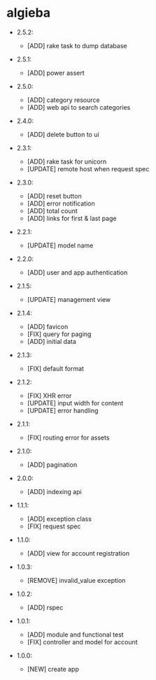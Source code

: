 algieba
=======

- 2.5.2:
  - [ADD] rake task to dump database

- 2.5.1:
  - [ADD] power assert

- 2.5.0:
  - [ADD] category resource
  - [ADD] web api to search categories

- 2.4.0:
  - [ADD] delete button to ui

- 2.3.1:
  - [ADD] rake task for unicorn
  - [UPDATE] remote host when request spec

- 2.3.0:
  - [ADD] reset button
  - [ADD] error notification
  - [ADD] total count
  - [ADD] links for first & last page

- 2.2.1:
  - [UPDATE] model name

- 2.2.0:
  - [ADD] user and app authentication

- 2.1.5:
  - [UPDATE] management view

- 2.1.4:
  - [ADD] favicon
  - [FIX] query for paging
  - [ADD] initial data

- 2.1.3:
  - [FIX] default format

- 2.1.2:
  - [FIX] XHR error
  - [UPDATE] input width for content
  - [UPDATE] error handling

- 2.1.1:
  - [FIX] routing error for assets

- 2.1.0:
  - [ADD] pagination

- 2.0.0:
  - [ADD] indexing api

- 1.1.1:
  - [ADD] exception class
  - [FIX] request spec

- 1.1.0:
  - [ADD] view for account registration

- 1.0.3:
  - [REMOVE] invalid_value exception

- 1.0.2:
  - [ADD] rspec

- 1.0.1:
  - [ADD] module and functional test
  - [FIX] controller and model for account

- 1.0.0:
  - [NEW] create app
